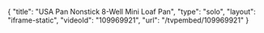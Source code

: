 {
    "title": "USA Pan Nonstick 8-Well Mini Loaf Pan",
    "type": "solo",
    "layout": "iframe-static",
    "videoId": "109969921",
    "url": "\/tvpembed\/109969921"
}